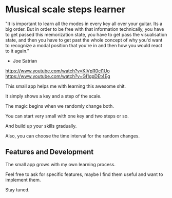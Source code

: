 # Musical scale steps learner

"It is important to learn all the modes in every key all over your guitar.
Its a big order.
But in order to be free with that information technically,
you have to get passed this memorization state,
you have to get pass the visualisation state,
and then you have to get past the whole concept of
why you'd want to recognize a modal position
that you're in and then how you would react to it again."
- Joe Satrian

https://www.youtube.com/watch?v=KlVpR0cl1Uo
https://www.youtube.com/watch?v=GI1gpDEt4Eg

This small app helps me with learning this awesome shit.

It simply shows a key and a step of the scale.

The magic begins when we randomly change both.

You can start very small with one key and two steps or so.

And build up your skills gradually.

Also, you can choose the time interval for the random changes.

## Features and Development

The small app grows with my own learning process.

Feel free to ask for specific features,
maybe I find them useful and want to implement them.

Stay tuned.